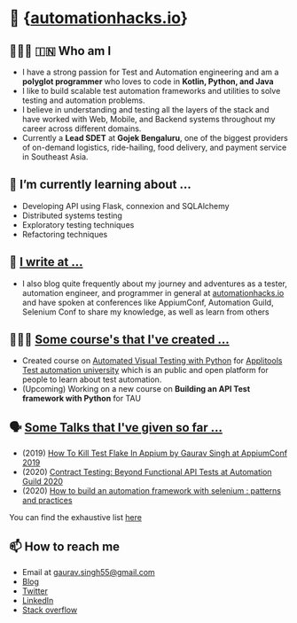 # 👋 {[automationhacks.io](https://automationhacks.io/)}

## 👨🏻‍💻 🇮🇳 Who am I 

- I have a strong passion for Test and Automation engineering and am a **polyglot programmer** who loves to code in **Kotlin, Python, and Java**
- I like to build scalable test automation frameworks and utilities to solve testing and automation problems.
- I believe in understanding and testing all the layers of the stack and have worked with Web, Mobile, and Backend systems throughout my career across different domains.  
- Currently a **Lead SDET** at **Gojek Bengaluru**, one of the biggest providers of on-demand logistics, ride-hailing, food delivery, and payment service in Southeast Asia.


## 🌱 I’m currently learning about ...

- Developing API using Flask, connexion and SQLAlchemy
- Distributed systems testing
- Exploratory testing techniques
- Refactoring techniques

## 📝 [I write at ...](https://automationhacks.io/)

- I also blog quite frequently about my journey and adventures as a tester, automation engineer, and programmer in general at [automationhacks.io](https://automationhacks.io/) and have spoken at conferences like AppiumConf, Automation Guild, Selenium Conf to share my knowledge, as well as learn from others


## 👨🏻‍🏫 [Some course's that I've created ...](https://automationhacks.io/recognition-and-published-works/)

- Created course on [Automated Visual Testing with Python](https://testautomationu.applitools.com/visual-testing-python/) for [Applitools Test automation university](https://testautomationu.applitools.com/) which is an public and open platform for people to learn about test automation.
- (Upcoming) Working on a new course on **Building an API Test framework with Python** for TAU

## 🗣 [Some Talks that I've given so far ...](https://automationhacks.io/talks-and-conferences/)

- (2019) [How To Kill Test Flake In Appium by Gaurav Singh at AppiumConf 2019](https://www.youtube.com/watch?v=yv9P0CCY5e8)
- (2020) [Contract Testing: Beyond Functional API Tests at Automation Guild 2020](https://guildconferences.com/conference/automation-guild-2020/)
- (2020) [How to build an automation framework with selenium : patterns and practices](https://confengine.com/selenium-conf-2020/proposal/13303/how-to-build-an-automation-framework-with-selenium-patterns-and-practices)

You can find the exhaustive list [here](https://automationhacks.io/talks/)

## 📫 How to reach me 

- Email at gaurav.singh55@gmail.com
- [Blog](https://automationhacks.io/)
- [Twitter](https://twitter.com/automationhacks)
- [LinkedIn](https://www.linkedin.com/in/automationhacks/)
- [Stack overflow](https://stackoverflow.com/users/5336432/gaurav-singh)

